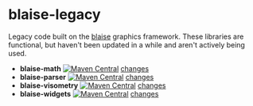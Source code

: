 # blaise-legacy
Legacy code built on the [blaise](https://github.com/triathematician/blaisemath) graphics framework. These libraries are functional, but haven't been updated in a while and aren't actively being used.

- **blaise-math** [![Maven Central](https://maven-badges.herokuapp.com/maven-central/com.googlecode.blaisemath/blaise-math/badge.svg)](https://maven-badges.herokuapp.com/maven-central/com.googlecode.blaisemath/blaise-math) [changes](https://github.com/triathematician/blaisemath/wiki/blaise-math-change-log)
- **blaise-parser** [![Maven Central](https://maven-badges.herokuapp.com/maven-central/com.googlecode.blaisemath/blaise-parser/badge.svg)](https://maven-badges.herokuapp.com/maven-central/com.googlecode.blaisemath/blaise-parser) [changes](https://github.com/triathematician/blaisemath/wiki/blaise-parser-change-log)
- **blaise-visometry** [![Maven Central](https://maven-badges.herokuapp.com/maven-central/com.googlecode.blaisemath/blaise-visometry/badge.svg)](https://maven-badges.herokuapp.com/maven-central/com.googlecode.blaisemath/blaise-visometry) [changes](https://github.com/triathematician/blaisemath/wiki/blaise-visometry-change-log)
- **blaise-widgets** [![Maven Central](https://maven-badges.herokuapp.com/maven-central/com.googlecode.blaisemath/blaise-widgets/badge.svg)](https://maven-badges.herokuapp.com/maven-central/com.googlecode.blaisemath/blaise-widgets) [changes](https://github.com/triathematician/blaisemath/wiki/blaise-widgets-change-log)
